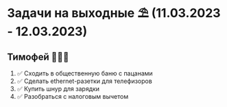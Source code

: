 # Задачи на выходные ⛱ (11.03.2023 - 12.03.2023)
## Тимофей 🧔🏻‍♂️
1. ✅ Сходить в общественную баню с пацанами
2. ✅ Сделать ethernet-разетки для телефизоров
3. ✅ Купить шнур для зарядки
4. ✅ Разобраться с налоговым вычетом
